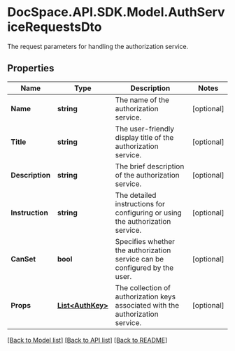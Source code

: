 # DocSpace.API.SDK.Model.AuthServiceRequestsDto
The request parameters for handling the authorization service.

## Properties

Name | Type | Description | Notes
------------ | ------------- | ------------- | -------------
**Name** | **string** | The name of the authorization service. | [optional] 
**Title** | **string** | The user-friendly display title of the authorization service. | [optional] 
**Description** | **string** | The brief description of the authorization service. | [optional] 
**Instruction** | **string** | The detailed instructions for configuring or using the authorization service. | [optional] 
**CanSet** | **bool** | Specifies whether the authorization service can be configured by the user. | [optional] 
**Props** | [**List&lt;AuthKey&gt;**](AuthKey.md) | The collection of authorization keys associated with the authorization service. | [optional] 

[[Back to Model list]](../README.md#documentation-for-models) [[Back to API list]](../README.md#documentation-for-api-endpoints) [[Back to README]](../README.md)

